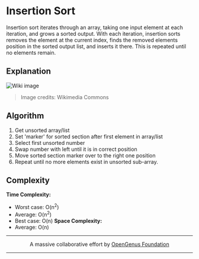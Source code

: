 # Insertion Sort
Insertion sort iterates through an array, taking one input element at each iteration, and grows a sorted output. With each iteration, insertion sorts removes the element at the current index, finds the removed elements position in the sorted output list, and inserts it there. This is repeated until no elements remain.

## Explanation
![Wiki image](https://upload.wikimedia.org/wikipedia/commons/0/0f/Insertion-sort-example-300px.gif)
> Image credits: Wikimedia Commons

## Algorithm
1. Get unsorted array/list
2. Set 'marker' for sorted section after first element in array/list
3. Select first unsorted number
4. Swap number with left until it is in correct position
5. Move sorted section marker over to the right one position
6. Repeat until no more elements exist in unsorted sub-array.


## Complexity
**Time Complexity:**
- Worst case: O(n<sup>2</sup>)
- Average: O(n<sup>2</sup>)
- Best case: O(n)
**Space Complexity:**
- Average: O(n)

---
<p align="center">
	A massive collaborative effort by <a href="https://github.com/OpenGenus/cosmos">OpenGenus Foundation</a> 
</p>

---
